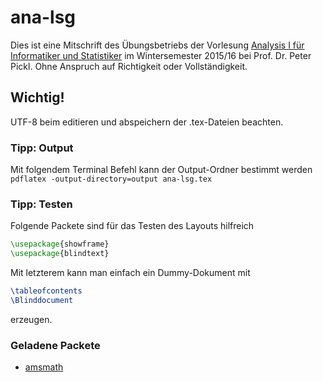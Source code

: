 # ana-lsg
Dies ist eine Mitschrift des Übungsbetriebs der Vorlesung [Analysis I für Informatiker und Statistiker](http://www.mathematik.uni-muenchen.de/~nissen/analysis2015/) im Wintersemester 2015/16 bei Prof. Dr. Peter Pickl. Ohne Anspruch auf Richtigkeit oder Vollständigkeit.

## Wichtig!
UTF-8 beim editieren und abspeichern der .tex-Dateien beachten.

### Tipp: Output
Mit folgendem Terminal Befehl kann der Output-Ordner bestimmt werden `pdflatex -output-directory=output ana-lsg.tex`

### Tipp: Testen
Folgende Packete sind für das Testen des Layouts hilfreich
```tex
\usepackage{showframe}
\usepackage{blindtext}
```
Mit letzterem kann man einfach ein Dummy-Dokument mit
```tex
\tableofcontents
\Blinddocument
```
erzeugen.

### Geladene Packete
* [amsmath](https://www.ctan.org/pkg/amsmath)

